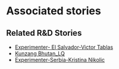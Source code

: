 # Associated stories

<!-- !!DO NOT REMOVE!! start autogenerated hyperlinks -->
## Related R&D Stories
- [Experimenter\- El Salvador\-Victor Tablas](/RnD-Archive/stories/?doc=Victor%20El%20Salvador_LQ-en-US)
- [Kunzang Bhutan\_LQ](/RnD-Archive/stories/?doc=Kunzang%20Bhutan_LQ-en-US)
- [Experimenter\-Serbia\-Kristina Nikolic](/RnD-Archive/stories/?doc=Kristina%20Serbia_LQ-en-US)
<!-- !!DO NOT REMOVE!! end autogenerated hyperlinks -->